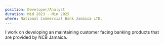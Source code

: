 ```yaml
---
position: Developer/Analyst
duration: Mid 2023 - Min 2025
where: National Commercial Bank Jamaica LTD.
---
```


I work on developing an maintaining customer facing banking products that are provided by NCB Jamaica.
